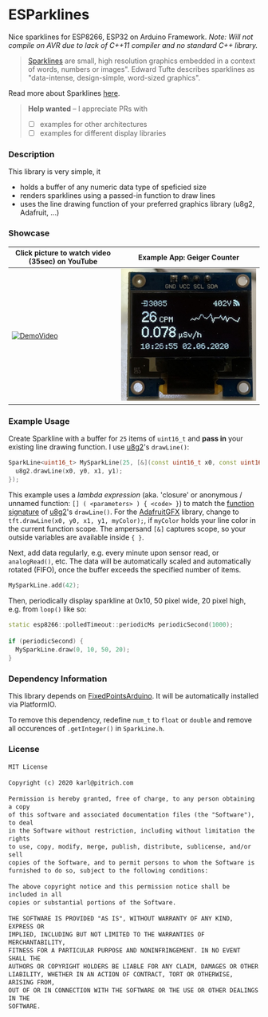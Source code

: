 # ESParklines
Nice sparklines for ESP8266, ESP32 on Arduino Framework.
*Note: Will not compile on AVR due to lack of C++11 compiler and no standard C++ library.*

> [Sparklines](https://en.wikipedia.org/wiki/Sparkline) are small, high resolution
> graphics embedded in a context of words, numbers or images". Edward Tufte
> describes sparklines as "data-intense, design-simple, word-sized graphics".

Read more about Sparklines [here](https://www.edwardtufte.com/bboard/q-and-a-fetch-msg?msg_id=0001OR). 

> **Help wanted** – I  appreciate PRs with 
> - [ ] examples for other architectures 
> - [ ] examples for different display libraries

### Description 
This library is very simple, it
- holds a buffer of any numeric data type of speficied size
- renders sparklines using a passed-in function to draw lines
- uses the line drawing function of your preferred graphics library (u8g2, Adafruit, ...)

### Showcase
Click picture to watch video (35sec) on YouTube|Example App: Geiger Counter
------------ | -------------
[![DemoVideo]](http://www.youtube.com/watch?v=Pvfijfrt5HI) | ![AppExample]

### Example Usage
Create Sparkline with a buffer for `25` items of `uint16_t` and **pass in** your existing line drawing function. I use [u8g2]'s `drawLine()`:
```cpp
SparkLine<uint16_t> MySparkLine(25, [&](const uint16_t x0, const uint16_t y0, const uint16_t x1, const uint16_t y1) { 
  u8g2.drawLine(x0, y0, x1, y1);
});
```
This example uses a *lambda expression* (aka. 'closure' or anonymous / unnamed function: `[] ( <parameters> ) { <code> }`) to match the [function signature](https://github.com/0xPIT/ESParklines/blob/master/src/SparkLine.h#L37) of [u8g2]'s `drawLine()`. For the [AdafruitGFX] library, change to `tft.drawLine(x0, y0, x1, y1, myColor);`, if `myColor` holds your line color in the current function scope. The ampersand `[&]` captures scope, so your outside variables are available inside `{ }`.

Next, add data regularly, e.g. every minute upon sensor read, or `analogRead()`, etc. The data will be automatically scaled and automatically rotated (FIFO), once the buffer exceeds the specified number of items.
```cpp
MySparkLine.add(42);
```

Then, periodically display sparkline at 0x10, 50 pixel wide, 20 pixel high, e.g. from `loop()` like so:
```cpp
static esp8266::polledTimeout::periodicMs periodicSecond(1000);

if (periodicSecond) {
  MySparkLine.draw(0, 10, 50, 20);
}
```

### Dependency Information
This library depends on [FixedPointsArduino](https://github.com/Pharap/FixedPointsArduino). It will be automatically installed via PlatformIO.

To remove this dependency, redefine `num_t` to `float` or `double` and remove all occurences of `.getInteger()` in `SparkLine.h`.

### License
```
MIT License

Copyright (c) 2020 karl@pitrich.com

Permission is hereby granted, free of charge, to any person obtaining a copy
of this software and associated documentation files (the "Software"), to deal
in the Software without restriction, including without limitation the rights
to use, copy, modify, merge, publish, distribute, sublicense, and/or sell
copies of the Software, and to permit persons to whom the Software is
furnished to do so, subject to the following conditions:

The above copyright notice and this permission notice shall be included in all
copies or substantial portions of the Software.

THE SOFTWARE IS PROVIDED "AS IS", WITHOUT WARRANTY OF ANY KIND, EXPRESS OR
IMPLIED, INCLUDING BUT NOT LIMITED TO THE WARRANTIES OF MERCHANTABILITY,
FITNESS FOR A PARTICULAR PURPOSE AND NONINFRINGEMENT. IN NO EVENT SHALL THE
AUTHORS OR COPYRIGHT HOLDERS BE LIABLE FOR ANY CLAIM, DAMAGES OR OTHER
LIABILITY, WHETHER IN AN ACTION OF CONTRACT, TORT OR OTHERWISE, ARISING FROM,
OUT OF OR IN CONNECTION WITH THE SOFTWARE OR THE USE OR OTHER DEALINGS IN THE
SOFTWARE.
```

[DemoVideo]:http://img.youtube.com/vi/Pvfijfrt5HI/0.jpg
[AppExample]:/doc/Sparklines%20Example%20GeigerCounter.jpg
[u8g2]:https://github.com/olikraus/u8g2
[AdafruitGFX]:https://github.com/adafruit/Adafruit-GFX-Library

